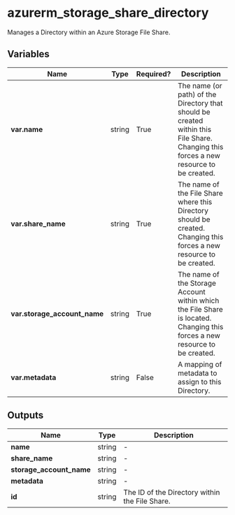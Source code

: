 # azurerm_storage_share_directory

Manages a Directory within an Azure Storage File Share.

## Variables

| Name | Type | Required? |  Description |
| ---- | ---- | --------- |  ----------- |
| **var.name** | string | True | The name (or path) of the Directory that should be created within this File Share. Changing this forces a new resource to be created. | 
| **var.share_name** | string | True | The name of the File Share where this Directory should be created. Changing this forces a new resource to be created. | 
| **var.storage_account_name** | string | True | The name of the Storage Account within which the File Share is located. Changing this forces a new resource to be created. | 
| **var.metadata** | string | False | A mapping of metadata to assign to this Directory. | 



## Outputs

| Name | Type | Description |
| ---- | ---- | --------- | 
| **name** | string  | - | 
| **share_name** | string  | - | 
| **storage_account_name** | string  | - | 
| **metadata** | string  | - | 
| **id** | string  | The ID of the Directory within the File Share. | 